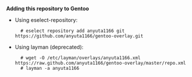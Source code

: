 **Adding this repository to Gentoo**

* Using eselect-repository:

        # eselect repository add anyuta1166 git https://github.com/anyuta1166/gentoo-overlay.git

* Using layman (deprecated):

        # wget -O /etc/layman/overlays/anyuta1166.xml https://raw.github.com/anyuta1166/gentoo-overlay/master/repo.xml
        # layman -a anyuta1166
